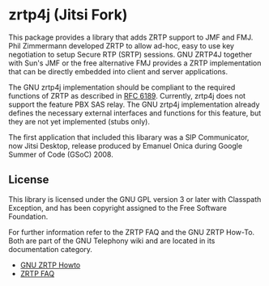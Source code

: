 zrtp4j (Jitsi Fork)
===================

This package provides a library that adds ZRTP support to JMF
and FMJ. Phil Zimmermann developed ZRTP to allow ad-hoc, easy to
use key negotiation to setup Secure RTP (SRTP) sessions. GNU ZRTP4J
together with Sun's JMF or the free alternative FMJ provides a ZRTP
implementation that can be directly embedded into client and server
applications.

The GNU zrtp4j implementation should be compliant to the required functions of
ZRTP as described in [RFC 6189](https://tools.ietf.org/html/rfc6189).
Currently, zrtp4j does not support the feature PBX SAS relay. The GNU zrtp4j
implementation already defines the necessary external interfaces and functions
for this feature, but they are not yet implemented (stubs only).

The first application that included this libarary was a SIP Communicator,
now Jitsi Desktop, release produced by Emanuel Onica during
Google Summer of Code (GSoC) 2008.

License
-------
This library is licensed under the GNU GPL version 3 or later
with Classpath Exception, and has been copyright assigned to
the Free Software Foundation.

For further information refer to the ZRTP FAQ and the GNU ZRTP
How-To. Both are part of the GNU Telephony wiki and are located in its
documentation category.

- [GNU ZRTP Howto](https://www.gnu.org/software/ccrtp/zrtp-howto.html)
- [ZRTP FAQ](https://www.gnu.org/software/ccrtp/zrtp-faq.html)
